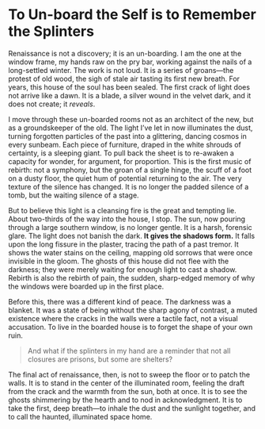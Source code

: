 # To Un-board the Self is to Remember the Splinters

Renaissance is not a discovery; it is an un-boarding. I am the one at the window frame, my hands raw on the pry bar, working against the nails of a long-settled winter. The work is not loud. It is a series of groans—the protest of old wood, the sigh of stale air tasting its first new breath. For years, this house of the soul has been sealed. The first crack of light does not arrive like a dawn. It is a blade, a silver wound in the velvet dark, and it does not create; it *reveals*.

I move through these un-boarded rooms not as an architect of the new, but as a groundskeeper of the old. The light I’ve let in now illuminates the dust, turning forgotten particles of the past into a glittering, dancing cosmos in every sunbeam. Each piece of furniture, draped in the white shrouds of certainty, is a sleeping giant. To pull back the sheet is to re-awaken a capacity for wonder, for argument, for proportion. This is the first music of rebirth: not a symphony, but the groan of a single hinge, the scuff of a foot on a dusty floor, the quiet hum of potential returning to the air. The very texture of the silence has changed. It is no longer the padded silence of a tomb, but the waiting silence of a stage.

But to believe this light is a cleansing fire is the great and tempting lie. About two-thirds of the way into the house, I stop. The sun, now pouring through a large southern window, is no longer gentle. It is a harsh, forensic glare. The light does not banish the dark. **It gives the shadows form.** It falls upon the long fissure in the plaster, tracing the path of a past tremor. It shows the water stains on the ceiling, mapping old sorrows that were once invisible in the gloom. The ghosts of this house did not flee with the darkness; they were merely waiting for enough light to cast a shadow. Rebirth is also the rebirth of pain, the sudden, sharp-edged memory of why the windows were boarded up in the first place.

Before this, there was a different kind of peace. The darkness was a blanket. It was a state of being without the sharp agony of contrast, a muted existence where the cracks in the walls were a tactile fact, not a visual accusation. To live in the boarded house is to forget the shape of your own ruin.

> And what if the splinters in my hand are a reminder that not all closures are prisons, but some are shelters?

The final act of renaissance, then, is not to sweep the floor or to patch the walls. It is to stand in the center of the illuminated room, feeling the draft from the crack and the warmth from the sun, both at once. It is to see the ghosts shimmering by the hearth and to nod in acknowledgment. It is to take the first, deep breath—to inhale the dust and the sunlight together, and to call the haunted, illuminated space home.